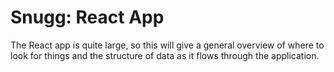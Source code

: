 # Snugg: React App

The React app is quite large, so this will give a general overview of where to look for things and the structure of data as it flows through the application.

